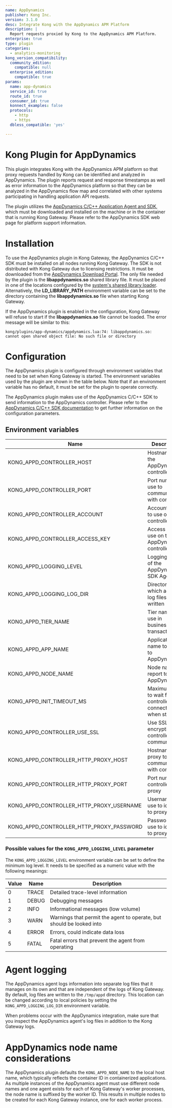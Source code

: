 ```yaml
---
name: AppDynamics
publisher: Kong Inc.
version: 3.1.0
desc: Integrate Kong with the AppDynamics APM Platform
description: |
  Report requests proxied by Kong to the AppDynamics APM Platform.
enterprise: true
type: plugin
categories:
  - analytics-monitoring
kong_version_compatibility:
  community_edition:
    compatible: null
  enterprise_edition:
    compatible: true
params:
  name: app-dynamics
  service_id: true
  route_id: true
  consumer_id: true
  konnect_examples: false
  protocols:
    - http
    - https
  dbless_compatible: 'yes'

---
```


# Kong Plugin for AppDynamics

This plugin integrates Kong with the AppDynamics APM platform so that
proxy requests handled by Kong can be identified and analyzed in
AppDynamics.  The plugin reports request and response timestamps as
well as error information to the AppDynamics platform so that they can
be analyzed in the AppDynamics flow map and correlated with other
systems participating in handling application API requests.

The plugin utilizes the
[AppDynamics C/C++ Application Agent and SDK](https://docs.appdynamics.com/pages/viewpage.action?pageId=42583435),
which must be downloaded and installed on the machine or in the
container that is running Kong Gateway.  Please refer to the
AppDynamics SDK web page for platform support information.

# Installation

To use the AppDynamics plugin in Kong Gateway, the AppDynamics C/C++
SDK must be installed on all nodes running Kong Gateway.  The SDK is
not distributed with Kong Gateway due to licensing restrictions.  It
must be downloaded from the
[AppDynamics Download Portal](https://accounts.appdynamics.com/downloads).
The only file needed by the plugin is the **libappdynamics.so** shared
library file.  It must be placed in one of the locations configured by
the
[system's shared library loader](https://tldp.org/HOWTO/Program-Library-HOWTO/shared-libraries.html).
Alternatively, the **LD_LIBRARY_PATH** environment variable can be set
to the directory containing the **libappdynamics.so** file when
starting Kong Gateway.

If the AppDynamics plugin is enabled in the configuration, Kong
Gateway will refuse to start if the **libappdynamics.so** file cannot
be loaded.  The error message will be similar to this:

```kong/plugins/app-dynamics/appdynamics.lua:74: libappdynamics.so: cannot open shared object file: No such file or directory```

# Configuration

The AppDynamics plugin is configured through environment variables
that need to be set when Kong Gateway is started.  The environment
variables used by the plugin are shown in the table below.  Note that
if an environment variable has no default, it must be set for the
plugin to operate correctly.

The AppDynamics plugin makes use of the AppDynamics C/C++ SDK to send
information to the AppDynamics controller.  Please refer to the
[AppDynamics C/C++ SDK documentation](https://docs.appdynamics.com/appd/21.x/21.12/en/application-monitoring/install-app-server-agents/c-c++-sdk/use-the-c-c++-sdk)
to get further information on the configuration parameters.

## Environment variables

| Name | Description | Type | Default |
|--|--|--|--|
| KONG_APPD_CONTROLLER_HOST | Hostname of the AppDynamics controller | String | |
| KONG_APPD_CONTROLLER_PORT | Port number to use to communicate with controller | NUMBER | 443 |
| KONG_APPD_CONTROLLER_ACCOUNT | Account name to use on controller | String | |
| KONG_APPD_CONTROLLER_ACCESS_KEY | Access key to use on the AppDynamics controller | String |
| KONG_APPD_LOGGING_LEVEL | Logging level of the AppDynamics SDK Agent | NUMBER | 2 |
| KONG_APPD_LOGGING_LOG_DIR | Directory into which agent log files are written | STRING | "/tmp/appd" |
| KONG_APPD_TIER_NAME | Tier name to use in business transactions | String | |
| KONG_APPD_APP_NAME | Application name to report to AppDynamics | STRING | "Kong" |
| KONG_APPD_NODE_NAME | Node name to report to AppDynamics | STRING | System hostname |
| KONG_APPD_INIT_TIMEOUT_MS | Maximum time to wait for a controller connection when starting | NUMBER | 5000 |
| KONG_APPD_CONTROLLER_USE_SSL | Use SSL encryption in controller communication | BOOLEAN | "on" |
| KONG_APPD_CONTROLLER_HTTP_PROXY_HOST | Hostname of proxy to use to communicate with controller | STRING | "" |
| KONG_APPD_CONTROLLER_HTTP_PROXY_PORT | Port number of controller proxy | NUMBER | 0 |
| KONG_APPD_CONTROLLER_HTTP_PROXY_USERNAME | Username to use to identify to proxy | SECRET_STRING | "" |
| KONG_APPD_CONTROLLER_HTTP_PROXY_PASSWORD | Password to use to identify to proxy | SECRET_STRING | "" |

### Possible values for the `KONG_APPD_LOGGING_LEVEL` parameter

The `KONG_APPD_LOGGING_LEVEL` environment variable can be set to
define the minimum log level.  It needs to be specified as a numeric
value with the following meanings:

| Value | Name | Description |
|--|--|--|
| 0 | TRACE | Detailed trace-level information |
| 1 | DEBUG | Debugging messages |
| 2 | INFO | Informational messages (low volume) |
| 3 | WARN | Warnings that permit the agent to operate, but should be looked into |
| 4 | ERROR | Errors, could indicate data loss |
| 5 | FATAL | Fatal errors that prevent the agent from operating |

# Agent logging

The AppDynamics agent logs information into separate log files that it
manages on its own and that are independent of the logs of Kong
Gateway.  By default, log files are written to the `/tmp/appd`
directory.  This location can be changed according to local policies
by setting the `KONG_APPD_LOGGING_LOG_DIR` environment variable.

When problems occur with the AppDynamics integration, make sure that
you inspect the AppDynamics agent's log files in addition to the Kong
Gateway logs.

# AppDynamics node name considerations

The AppDynamics plugin defaults the `KONG_APPD_NODE_NAME` to the local
host name, which typically reflects the container ID in containerized
applications.  As multiple instances of the AppDynamics agent must use
different node names and one agent exists for each of Kong Gateway's
worker processes, the node name is suffixed by the worker ID.  This
results in multiple nodes to be created for each Kong Gateway
instance, one for each worker process.
